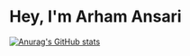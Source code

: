 # Hey, I'm Arham Ansari

[![Anurag's GitHub stats](https://github-readme-stats.vercel.app/api?username=arhamansarii)](https://github.com/anuraghazra/github-readme-stats)
